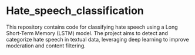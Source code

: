 # Hate_speech_classification
This repository contains code for classifying hate speech using a Long Short-Term Memory (LSTM) model. The project aims to detect and categorize hate speech in textual data, leveraging deep learning to improve moderation and content filtering.
